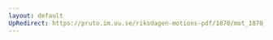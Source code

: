 ```yaml
---
layout: default
UpRedirect: https://pruto.im.uu.se/riksdagen-motions-pdf/1870/mot_1870__ak__144/mot_1870__ak__144-002.pdf
---
```

